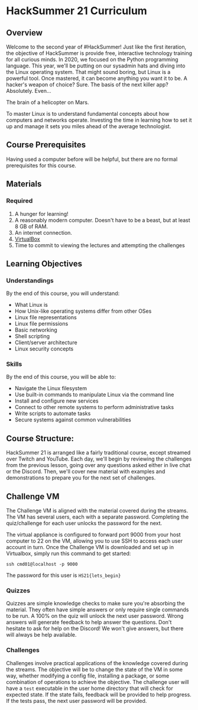 # HackSummer 21 Curriculum

## Overview

Welcome to the second year of #HackSummer! Just like the first iteration, the objective of HackSummer is provide free, interactive technology training for all curious minds. In 2020, we focused on the Python programming language. This year, we'll be putting on our sysadmin hats and diving into the Linux operating system. That might sound boring, but Linux is a powerful tool. Once mastered, it can become anything you want it to be. A hacker's weapon of choice? Sure. The basis of the next killer app? Absolutely. Even...

The brain of a helicopter on Mars.

To master Linux is to understand fundamental concepts about how computers and networks operate. Investing the time in learning how to set it up and manage it sets you miles ahead of the average technologist.

## Course Prerequisites

Having used a computer before will be helpful, but there are no formal prerequisites for this course. 

## Materials

### Required

1. A hunger for learning!
2. A reasonably modern computer. Doesn't have to be a beast, but at least 8 GB of RAM.
3. An internet connection.
4. [VirtualBox](https://www.virtualbox.org/)
5. Time to commit to viewing the lectures and attempting the challenges 

## Learning Objectives

### Understandings

By the end of this course, you will understand:

* What Linux is
* How Unix-like operating systems differ from other OSes
* Linux file representations
* Linux file permissions
* Basic networking
* Shell scripting
* Client/server architecture
* Linux security concepts

### Skills

By the end of this course, you will be able to:

* Navigate the Linux filesystem
* Use built-in commands to manipulate Linux via the command line
* Install and configure new services
* Connect to other remote systems to perform administrative tasks
* Write scripts to automate tasks
* Secure systems against common vulnerabilities

## Course Structure:

HackSummer 21 is arranged like a fairly traditional course, except streamed over Twitch and YouTube. Each day, we'll begin by reviewing the challenges from the previous lesson, going over any questions asked either in live chat or the Discord. Then, we'll cover new material with examples and demonstrations to prepare you for the next set of challenges.

## Challenge VM

The Challenge VM is aligned with the material covered during the streams. The VM has several users, each with a separate password. Completing the quiz/challenge for each user unlocks the password for the next. 

The virtual appliance is configured to forward port 9000 from your host computer to 22 on the VM, allowing you to use SSH to access each user account in turn. Once the Challenge VM is downloaded and set up in Virtualbox, simply run this command to get started:

`ssh cmd01@localhost -p 9000`

The password for this user is `HS21{lets_begin}`

### Quizzes

Quizzes are simple knowledge checks to make sure you're absorbing the material. They often have simple answers or only require single commands to be run. A 100% on the quiz will unlock the next user password. Wrong answers will generate feedback to help answer the questions. Don't hesitate to ask for help on the Discord! We won't give answers, but there will always be help available.

### Challenges

Challenges involve practical applications of the knowledge covered during the streams. The objective will be to change the state of the VM in some way, whether modifying a config file, installing a package, or some combination of operations to achieve the objective. The challenge user will have a `test` executable in the user home directory that will check for expected state. If the state fails, feedback will be provided to help progress. If the tests pass, the next user password will be provided.
